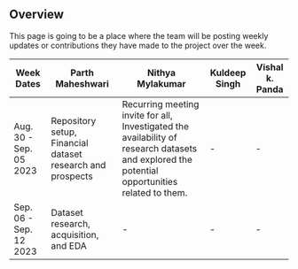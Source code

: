 ## Overview 
This page is going to be a place where the team will be posting weekly updates or contributions they have made to the project over the week.

| Week Dates  | Parth Maheshwari | Nithya Mylakumar | Kuldeep Singh | Vishal k. Panda |
| ------------- | ------------- | ------------- | ------------- | ------------- |
| Aug. 30 - Sep. 05 2023  |  Repository setup, Financial dataset research and prospects |  Recurring meeting invite for all, Investigated the availability of research datasets and explored the potential opportunities related to them.|  -  |  - |
| Sep. 06 - Sep. 12 2023  |  Dataset research, acquisition, and EDA |  - |  -  |  - |
